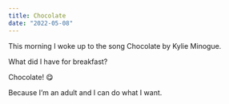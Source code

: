 ```yaml
---
title: Chocolate
date: "2022-05-08"
---
```


This morning I woke up to the song Chocolate by Kylie Minogue.

What did I have for breakfast?

Chocolate! 😋

Because I’m an adult and I can do what I want. 
